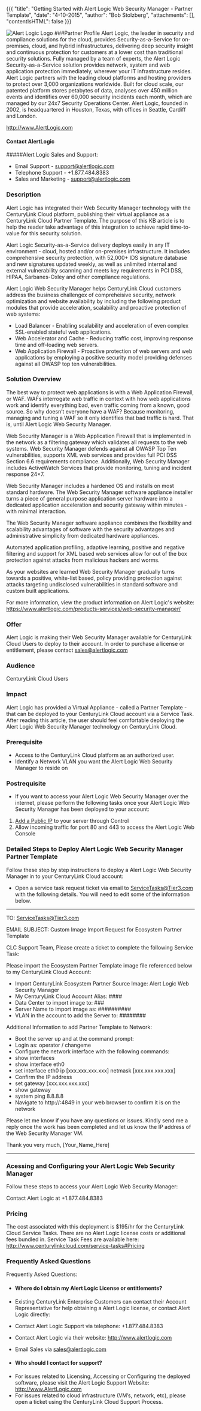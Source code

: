 {{{
  "title": "Getting Started with Alert Logic Web Security Manager - Partner Template",
  "date": "4-10-2015",
  "author": "Bob Stolzberg",
  "attachments": [],
  "contentIsHTML": false
}}}

![Alert Logic Logo](http://www.ingaa.org/File.aspx?id=21717)
###Partner Profile
Alert Logic, the leader in security and compliance solutions for the cloud, provides Security-as-a-Service for on-premises, cloud, and hybrid infrastructures, delivering deep security insight and continuous protection for customers at a lower cost than traditional security solutions. Fully managed by a team of experts, the Alert Logic Security-as-a-Service solution provides network, system and web application protection immediately, wherever your IT infrastructure resides. Alert Logic partners with the leading cloud platforms and hosting providers to protect over 3,000 organizations worldwide. Built for cloud scale, our patented platform stores petabytes of data, analyses over 450 million events and identifies over 60,000 security incidents each month, which are managed by our 24x7 Security Operations Center. Alert Logic, founded in 2002, is headquartered in Houston, Texas, with offices in Seattle, Cardiff and London. 

http://www.AlertLogic.com

#### Contact AlertLogic
#####Alert Logic Sales and Support:
- Email Support - support@alertlogic.com
- Telephone Support - +1.877.484.8383
- Sales and Marketing - support@alertlogic.com

### Description
Alert Logic has integrated their Web Security Manager technology with the CenturyLink Cloud platform, publishing their virtual appliance as a CenturyLink Cloud Partner Template.  The purpose of this KB article is to help the reader take advantage of this integration to achieve rapid time-to-value for this security solution.

Alert Logic Security-as-a-Service delivery deploys easily in any IT environment - cloud, hosted and/or on-premises infrastructure.  It includes comprehensive security protection, with 52,000+ IDS signature database and new signatures updated weekly, as well as unlimited internal and external vulnerability scanning and meets key requirements in PCI DSS, HIPAA, Sarbanes-Oxley and other compliance regulations.

Alert Logic Web Security Manager helps CenturyLink Cloud customers address the business challengex of compreheisive security, network optimization and website availability by including the following product modules that provide acceleration, scalability and proactive protection of web systems: 
* Load Balancer - Enabling scalability and acceleration of even complex SSL-enabled stateful web applications.
* Web Accelerator and Cache - Reducing traffic cost, improving response time and off-loading web servers.
* Web Application Firewall - Proactive protection of web servers and web applications by employing a positive security model providing defenses against all OWASP top ten vulnerabilities.

### Solution Overview
The best way to protect web applications is with a Web Application Firewall, or WAF. WAFs interrogate web traffic in context with how web applications work and identify everything bad, even traffic coming from a known, good source. So why doesn’t everyone have a WAF? Because monitoring, managing and tuning a WAF so it only identifies that bad traffic is hard. That is, until Alert Logic Web Security Manager.

Web Security Manager is a Web Application Firewall that is implemented in the network as a filtering gateway which validates all requests to the web systems. Web Security Manager defends against all OWASP Top Ten vulnerabilities, supports XML web services and provides full PCI DSS Section 6.6 requirements compliance. Additionally, Web Security Manager includes ActiveWatch Services that provide monitoring, tuning and incident response 24×7.

Web Security Manager includes a hardened OS and installs on most standard hardware.  The Web Security Manager software appliance installer turns a piece of general purpose application server hardware into a dedicated application acceleration and security gateway within minutes - with minimal interaction.

The Web Security Manager software appliance combines the flexibility and scalability advantages of software with the security advantages and administrative simplicity from dedicated hardware appliances. 

Automated application profiling, adaptive learning, positive and negative filtering and support for XML based web services allow for out of the box protection against attacks from malicious hackers and worms. 

As your websites are learned Web Security Manager gradually turns towards a positive, white-list based, policy providing protection against attacks targeting undisclosed vulnerabilities in standard software and custom built applications.

For more information, view the product information on Alert Logic's website: https://www.alertlogic.com/products-services/web-security-manager/

### Offer
Alert Logic is making their Web Security Manager available for CenturyLink Cloud Users to deploy to their account.  In order to purchase a license or entitlement, please contact sales@alertlogic.com

### Audience
CenturyLink Cloud Users

### Impact
Alert Logic has provided a Virtual Appliance - called a Partner Template - that can be deployed to your CenturyLink Cloud account via a Service Task.  After reading this article, the user should feel comfortable deploying the Alert Logic Web Security Manager technology on CenturyLink Cloud.  

### Prerequisite
- Access to the CenturyLink Cloud platform as an authorized user.
- Identify a Network VLAN you want the Alert Logic Web Security Manager to reside on

### Postrequisite
- If you want to access your Alert Logic Web Security Manager over the internet, please perform the following tasks once your Alert Logic Web Security Manager has been deployed to your account:

1. [Add a Public IP](../Network/how-to-add-public-ip-to-virtual-machine.md) to your server through Control
2. Allow incoming traffic for port 80 and 443 to access the Alert Logic Web Console

### Detailed Steps to Deploy Alert Logic Web Security Manager Partner Template
Follow these step by step instructions to deploy a Alert Logic Web Security Manager in to your CenturyLink Cloud account:  

- Open a service task request ticket via email to ServiceTasks@Tier3.com with the following details.  You will need to edit some of the information below.

----
TO: ServiceTasks@Tier3.com

EMAIL SUBJECT:   Custom Image Import Request for Ecosystem Partner Template
    
CLC Support Team,
Please create a ticket to complete the following Service Task:

Please import the Ecosystem Partner Template image file referenced below to my CenturyLink Cloud Account:
- Import CenturyLink Ecosystem Partner Source Image: Alert Logic Web Security Manager
- My CenturyLink Cloud Account Alias: ####
- Data Center to import image to: ###
- Server Name to import image as: ##########
- VLAN in the account to add the Server to: ########

Additional Information to add Partner Template to Network:

- Boot the server up and at the command prompt:
- Login as:  operator / changeme
- Configure the network interface with the following commands:
-   show interfaces
-   show interface eth0
-   set interface eth0 ip [xxx.xxx.xxx.xxx] netmask [xxx.xxx.xxx.xxx]
- Confirm the IP address 
-   set gateway [xxx.xxx.xxx.xxx]
-   show gateway 
-   system ping 8.8.8.8
- Navigate to http://<YOURVIRTUALAPPLIANCEIPADDRESS>:4849 in your web browser to confirm it is on the network

Please let me know if you have any questions or issues. Kindly send me a reply once the work has been completed and let us know the IP address of the Web Security Manager VM.

Thank you very much, [Your_Name_Here]

-----

### Acessing and Configuring your Alert Logic Web Security Manager
Follow these steps to access your Alert Logic Web Security Manager:

Contact Alert Logic at +1.877.484.8383

### Pricing
The cost associated with this deployment is $195/hr for the CenturyLink Cloud Service Tasks.  There are no Alert Logic license costs or additional fees bundled in.  Service Task Fees are available here: http://www.centurylinkcloud.com/service-tasks#Pricing

### Frequently Asked Questions
Frequently Asked Questions:
- #### Where do I obtain my Alert Logic License or entitlements?
- Existing CenturyLink Enterprise Customers can contact their Account Representative for help obtaining a Alert Logic license, or contact Alert Logic directly: 
-   Contact Alert Logic Support via telephone: +1.877.484.8383
-   Contact Alert Logic via their website: http://www.alertlogic.com
-   Email Sales via sales@alertlogic.com


- #### Who should I contact for support?
* For issues related to Licensing, Accessing or Configuring the deployed software, please visit the Alert Logic Support Website: http://www.AlertLogic.com
* For issues related to cloud infrastructure (VM’s, network, etc), please open a ticket using the CenturyLink Cloud Support Process.
